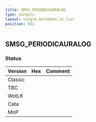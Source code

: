 ```yaml
---
title: SMSG_PERIODICAURALOG
type: packets
layout: single_markdown_in_list
position: 591
---
```


## SMSG_PERIODICAURALOG

### Status

Version | Hex | Comment
---------- | ---------- | ---------- 
Classic |  |  
TBC |  |  
WotLK |  |  
Cata |  |  
MoP |  |  